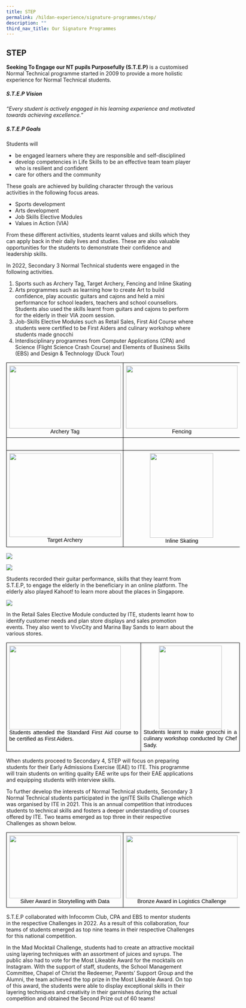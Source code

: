```yaml
---
title: STEP
permalink: /hildan-experience/signature-programmes/step/
description: ""
third_nav_title: Our Signature Programmes
---
```

STEP
----
<style> { margin:0;} </style>
**Seeking To Engage our NT pupils Purposefully (S.T.E.P)** is a customised Normal Technical programme started in 2009 to provide a more holistic experience for Normal Technical students.
<p></p>

##### S.T.E.P Vision

<style> { margin:0;} </style>
 *“Every student is actively engaged in his learning experience and motivated towards achieving excellence.”*

##### S.T.E.P Goals

<style> { margin:0;} </style>
Students will
*   be engaged learners where they are responsible and self-disciplined
*   develop competencies in Life Skills to be an effective team team player who is resilient and confident
*   care for others and the community
<p></p>

<style> { margin:0;} </style>
These goals are achieved by building character through the various activities in the following focus areas.
*   Sports development
*   Arts development
*   Job Skills Elective Modules
*   Values in Action (VIA)
<p></p>

<style> { margin:0;} </style>
From these different activities, students learnt values and skills which they can apply back in their daily lives and studies. These are also valuable opportunities for the students to demonstrate their confidence and leadership skills.
<p></p>

<style> { margin:0;} </style>
In 2022, Secondary 3 Normal Technical students were engaged in the following activities.
1. Sports such as Archery Tag, Target Archery, Fencing and Inline Skating&nbsp;
2. Arts programmes such as learning how to create Art to build confidence, play acoustic guitars and cajons and held a mini performance for school leaders, teachers and school counsellors. Students also used the skills learnt from guitars and cajons to perform for the elderly in their VIA zoom session.
3. Job-Skills Elective Modules such as Retail Sales, First Aid Course where students were certified to be First Aiders and culinary workshop where students made gnocchi
4. Interdisciplinary programmes from Computer Applications (CPA) and Science (Flight Science Crash Course) and Elements of Business Skills (EBS) and Design &amp; Technology (Duck Tour)

<table style="border:none;border-collapse:collapse;table-layout:fixed;width:468pt"><colgroup><col><col></colgroup><tbody><tr style="height:0pt"><td style="border-left:solid #000000 1pt;border-right:solid #000000 1pt;border-bottom:solid #000000 1pt;border-top:solid #000000 1pt;vertical-align:top;padding:5pt 5pt 5pt 5pt;overflow:hidden;overflow-wrap:break-word;"><p dir="ltr" style="line-height:1.2;margin-top:0pt;margin-bottom:0pt;"><span style="font-size:11pt;font-family:Arial;color:#437f24;background-color:transparent;font-weight:400;font-style:normal;font-variant:normal;text-decoration:none;vertical-align:baseline;white-space:pre;white-space:pre-wrap;"><span style="border:none;display:inline-block;overflow:hidden;width:298px;height:168px;"><img src="https://lh4.googleusercontent.com/lW5bbGd4-mDTtnyvM1yoAg-mpEQXTLWfN-yhtSQ025LZSAWuvQCVfav2ASYQhzbNbC3BRdPX6A8cTOt-Utzymt-dfIyMcapHqf_iBWp5rnFr_SoH5d1BPoVRGN_pWtAbsh0SItaAqHD5dq5jaTDfC-08pzWjOvYle6wUYyNWTaEa_y_RYtuBx7Rt1uzV2JB-" width="298" height="168" style="margin-left:0px;margin-top:0px;"></span></span></p><p dir="ltr" style="line-height:1.2;text-align: center;margin-top:0pt;margin-bottom:0pt;"><span style="font-size:11pt;font-family:Arial;color:#000000;background-color:transparent;font-weight:400;font-style:normal;font-variant:normal;text-decoration:none;vertical-align:baseline;white-space:pre;white-space:pre-wrap;">Archery Tag</span></p></td><td style="border-left:solid #000000 1pt;border-right:solid #000000 1pt;border-bottom:solid #000000 1pt;border-top:solid #000000 1pt;vertical-align:top;padding:5pt 5pt 5pt 5pt;overflow:hidden;overflow-wrap:break-word;"><p dir="ltr" style="line-height:1.2;margin-top:0pt;margin-bottom:0pt;"><span style="font-size:11pt;font-family:Arial;color:#437f24;background-color:transparent;font-weight:400;font-style:normal;font-variant:normal;text-decoration:none;vertical-align:baseline;white-space:pre;white-space:pre-wrap;"><span style="border:none;display:inline-block;overflow:hidden;width:298px;height:168px;"><img src="https://lh5.googleusercontent.com/pb8hnBowBBMmIJ49qNAZZI_BUL-o3eitnuoRT2LIgZXHGO8wB8rS3N_8Z_kpY_nCy5AYhPoHKkf7CEvJI7LCbdAeHB3ovjy6g_hPeawIeh2nhOb8jUIdNYkXpGbSZHC9gEFYkvn0gzRbFsCBpmLNZ_e5Oky-Vj9cQLsOzPtbXm5soovpx8psW6UjVFD8umQB" width="298" height="168" style="margin-left:0px;margin-top:0px;"></span></span></p><p dir="ltr" style="line-height:1.2;text-align: center;margin-top:0pt;margin-bottom:0pt;"><span style="font-size:11pt;font-family:Arial;color:#000000;background-color:transparent;font-weight:400;font-style:normal;font-variant:normal;text-decoration:none;vertical-align:baseline;white-space:pre;white-space:pre-wrap;">Fencing</span></p></td></tr><tr style="height:0pt"><td style="border-left:solid #000000 1pt;border-right:solid #000000 1pt;border-bottom:solid #000000 1pt;border-top:solid #000000 1pt;vertical-align:top;padding:5pt 5pt 5pt 5pt;overflow:hidden;overflow-wrap:break-word;"><br></td><td style="border-left:solid #000000 1pt;border-right:solid #000000 1pt;border-bottom:solid #000000 1pt;border-top:solid #000000 1pt;vertical-align:top;padding:5pt 5pt 5pt 5pt;overflow:hidden;overflow-wrap:break-word;"><br></td></tr><tr style="height:0pt"><td style="border-left:solid #000000 1pt;border-right:solid #000000 1pt;border-bottom:solid #000000 1pt;border-top:solid #000000 1pt;vertical-align:top;padding:5pt 5pt 5pt 5pt;overflow:hidden;overflow-wrap:break-word;"><p dir="ltr" style="line-height:1.2;margin-top:0pt;margin-bottom:0pt;"><span style="font-size:11pt;font-family:Arial;color:#437f24;background-color:transparent;font-weight:400;font-style:normal;font-variant:normal;text-decoration:none;vertical-align:baseline;white-space:pre;white-space:pre-wrap;"><span style="border:none;display:inline-block;overflow:hidden;width:298px;height:224px;"><img src="https://lh5.googleusercontent.com/l1Rd8tW9__ragRNNx47H21s2k78I6kadf-S914_5x_XL1FawP1EiefrBS8Gwmlm-TH3UWekxy-ch5_KOzNcOFTXVSYTfroOQri7qMKF1DhCedwZuIhqzx9u9CRPAz0gbHSQZparpfpyDUrXhQXFiRS3o_3pkNWYVxJZroTCU37-xaoQgVGL9P5B407vSys0_" width="298" height="224" style="margin-left:0px;margin-top:0px;"></span></span></p><p dir="ltr" style="line-height:1.2;text-align: center;margin-top:0pt;margin-bottom:0pt;"><span style="font-size:11pt;font-family:Arial;color:#000000;background-color:transparent;font-weight:400;font-style:normal;font-variant:normal;text-decoration:none;vertical-align:baseline;white-space:pre;white-space:pre-wrap;">Target Archery</span></p></td><td style="border-left:solid #000000 1pt;border-right:solid #000000 1pt;border-bottom:solid #000000 1pt;border-top:solid #000000 1pt;vertical-align:top;padding:5pt 5pt 5pt 5pt;overflow:hidden;overflow-wrap:break-word;"><p dir="ltr" style="line-height:1.2;text-align: center;margin-top:0pt;margin-bottom:0pt;"><span style="font-size:11pt;font-family:Arial;color:#437f24;background-color:transparent;font-weight:400;font-style:normal;font-variant:normal;text-decoration:none;vertical-align:baseline;white-space:pre;white-space:pre-wrap;"><span style="border:none;display:inline-block;overflow:hidden;width:169px;height:226px;"><img src="https://lh3.googleusercontent.com/9feMiVaj0Ejm63_k5WfTc6-Z6xqbFI5_giSJyCrVwQ7KyTnqRAUEKTpXbUrUmitpeB1efQiigYDPSqv1P6M8oGD-BKSe3GmvZRwtUrlLNacHK7-zpzFfo2hteXWnu3rgo9XlHH0Gx7C5a_ogkn-VynrdMV-ZGNSDzjCBrhen6K6JSPxnpfNyIppknGbDEQJM" width="169" height="226" style="margin-left:0px;margin-top:0px;"></span></span></p><p dir="ltr" style="line-height:1.2;text-align: center;margin-top:0pt;margin-bottom:0pt;"><span style="font-size:11pt;font-family:Arial;color:#000000;background-color:transparent;font-weight:400;font-style:normal;font-variant:normal;text-decoration:none;vertical-align:baseline;white-space:pre;white-space:pre-wrap;">Inline Skating</span></p></td></tr></tbody></table>

![](https://lh6.googleusercontent.com/zeC1nd6W8jxknPchK7kXdW2uEiH9tued3IsuIOChichZqYbuJN5OcoqLnsoVF71GTXGUh-exsyeJCh9bww9BLZPte545IIKtfXH9utGuMS8MrSSa4bq7W91OwgGmfQesXse6-p4weH85UFSjxlj-Bvr-iqyrWAg7vCpt0gj1olel_Kx9yg59Dvyix18N_sEw)

![](https://lh6.googleusercontent.com/M0yhAQPHmMBsQZ7syZx1zPG7560XYa5-dwT6bD0s9q0pVz2e1dOb8zHMeslEUwmHCu4Adqs9u5z8J5BXQaQSVmZPH9PFblj4yrko2Qvtey_0afVkZCcY1Tn0NhSORTUJCUlas5vU3kNPYR3uB29-Lc82CC8Op8tiGk0brQRdSPaiMXIi62fUdsGLZH1tJwT1)
<p></p>

<style> { margin:0;} </style>
Students recorded their guitar performance, skills that they learnt from S.T.E.P, to engage the elderly in the beneficiary in an online platform. The elderly also played Kahoot! to learn more about the places in Singapore.
<p></p>

![](https://lh6.googleusercontent.com/rXg-YL6P6Jg1MdMmwWJWWG9ly3uxf4iT-f0nq4-QV6J0OV2djkz8fUZI11dV6uNV8LSNP4_50S7muHtNC0rN99NhALWGTnuMgZG7WixWeDnr4RC3W3YBSl65PAlOaLpNWULzOTeBEgyozA7_l3hG7gFbkwHFO-ElNRr7sEpe-dXVyLSjD8WV2pjWR4msre-L)

<style> { margin:0;} </style>
In the Retail Sales Elective Module conducted by ITE, students learnt how to identify customer needs and plan store displays and sales promotion events. They also went to VivoCity and Marina Bay Sands to learn about the various stores.

<table style="border:none;border-collapse:collapse;table-layout:fixed;width:468pt"><colgroup><col><col></colgroup><tbody><tr style="height:0pt"><td style="border-left:solid #000000 1pt;border-right:solid #000000 1pt;border-bottom:solid #000000 1pt;border-top:solid #000000 1pt;vertical-align:top;padding:5pt 5pt 5pt 5pt;overflow:hidden;overflow-wrap:break-word;"><p dir="ltr" style="line-height:1.2;margin-top:0pt;margin-bottom:0pt;"><span style="font-size:11pt;font-family:Arial;color:#437f24;background-color:transparent;font-weight:400;font-style:normal;font-variant:normal;text-decoration:none;vertical-align:baseline;white-space:pre;white-space:pre-wrap;"><span style="border:none;display:inline-block;overflow:hidden;width:298px;height:224px;"><img src="https://lh4.googleusercontent.com/tPmWT1yLXpAa8nn0FLbpu3QN5OzzEiINI7Z2JzgCBBnvz24C6mc56gk_gxpldaN9e2DrAEAakGYiDm9TOCb0zPxU7hV8ldD9EadBePz1e8MifZYtBsfVscbnkPlIMoqULXYadzquxxUt88xrAsi8099GRMJz1x_vm_ijQVU5bpszW1q0xVhAELcMu0nrebiB" width="298" height="224" style="margin-left:0px;margin-top:0px;"></span></span></p><p dir="ltr" style="line-height:1.2;text-align: justify;margin-top:0pt;margin-bottom:0pt;"><span style="font-size:11pt;font-family:Arial;color:#000000;background-color:transparent;font-weight:400;font-style:normal;font-variant:normal;text-decoration:none;vertical-align:baseline;white-space:pre;white-space:pre-wrap;">Students attended the Standard First Aid course to be certified as First Aiders.</span></p></td><td style="border-left:solid #000000 1pt;border-right:solid #000000 1pt;border-bottom:solid #000000 1pt;border-top:solid #000000 1pt;vertical-align:top;padding:5pt 5pt 5pt 5pt;overflow:hidden;overflow-wrap:break-word;"><p dir="ltr" style="line-height:1.2;text-align: center;margin-top:0pt;margin-bottom:0pt;"><span style="font-size:11pt;font-family:Arial;color:#437f24;background-color:transparent;font-weight:400;font-style:normal;font-variant:normal;text-decoration:none;vertical-align:baseline;white-space:pre;white-space:pre-wrap;"><span style="border:none;display:inline-block;overflow:hidden;width:168px;height:223px;"><img src="https://lh6.googleusercontent.com/Qnt3ikkaB48zvPNe_22pWgdwzKRR5-atnXSqDdjYQGjNELvjpj0-xlt37R5nUAXEE-myF3uJqnp6RBbTu1PsT3yIZMa8XKXWKWvAOy7DiKrBhbldXeU_2xUWcm2yQF5bdq_No0ljv3hYGiIwOdnGzzRvSKzrEYuyz2MYSUgQdjvWpEaHrnGBlhFNrrjQ8gqJ" width="168" height="223" style="margin-left:0px;margin-top:0px;"></span></span></p><p dir="ltr" style="line-height:1.2;text-align: justify;margin-top:0pt;margin-bottom:0pt;"><span style="font-size:11pt;font-family:Arial;color:#000000;background-color:transparent;font-weight:400;font-style:normal;font-variant:normal;text-decoration:none;vertical-align:baseline;white-space:pre;white-space:pre-wrap;">Students learnt to make gnocchi in a culinary workshop conducted by Chef Sady.</span></p></td></tr></tbody></table>

<p></p>
<style> { margin:0;} </style>
When students proceed to Secondary 4, STEP will focus on preparing students for their Early Admissions Exercise (EAE) to ITE. This programme will train students on writing quality EAE write ups for their EAE applications and equipping students with interview skills.
<p></p>
<style> { margin:0;} </style>
To further develop the interests of Normal Technical students, Secondary 3 Normal Technical students participated in the ignITE Skills Challenge which was organised by ITE in 2021. This is an annual competition that introduces students to technical skills and fosters a deeper understanding of courses offered by ITE. Two teams emerged as top three in their respective Challenges as shown below.

<table style="border:none;border-collapse:collapse;table-layout:fixed;width:468pt"><colgroup><col><col></colgroup><tbody><tr style="height:0pt"><td style="border-left:solid #000000 1pt;border-right:solid #000000 1pt;border-bottom:solid #000000 1pt;border-top:solid #000000 1pt;vertical-align:top;padding:5pt 5pt 5pt 5pt;overflow:hidden;overflow-wrap:break-word;"><p dir="ltr" style="line-height:1.2;text-align: justify;margin-top:0pt;margin-bottom:0pt;"><span style="font-size:11pt;font-family:Arial;color:#437f24;background-color:transparent;font-weight:400;font-style:normal;font-variant:normal;text-decoration:none;vertical-align:baseline;white-space:pre;white-space:pre-wrap;"><span style="border:none;display:inline-block;overflow:hidden;width:298px;height:168px;"><img src="https://lh4.googleusercontent.com/MzDrywK96Tjtw1Zm5VprFzmUtsac1UMTUTXeEmd0uKpX1RLIWcnPVxuq2zwTdla1U-nIBdPC8o9pAVpjp9d_70YDLN8_0uuFTwjAjwyNID7m9pq68A69YL23z14hSWejHkFlwU2eXIjOpxnYsQdwl9uP1podaZgMVqlnVqwXOo9TQKQGoive5JLB6qVd7t9O" width="298" height="168" style="margin-left:0px;margin-top:0px;"></span></span></p><p dir="ltr" style="line-height:1.2;text-align: center;margin-top:0pt;margin-bottom:0pt;"><span style="font-size:11pt;font-family:Arial;color:#000000;background-color:transparent;font-weight:400;font-style:normal;font-variant:normal;text-decoration:none;vertical-align:baseline;white-space:pre;white-space:pre-wrap;">Silver Award in Storytelling with Data</span></p></td><td style="border-left:solid #000000 1pt;border-right:solid #000000 1pt;border-bottom:solid #000000 1pt;border-top:solid #000000 1pt;vertical-align:top;padding:5pt 5pt 5pt 5pt;overflow:hidden;overflow-wrap:break-word;"><p dir="ltr" style="line-height:1.2;text-align: justify;margin-top:0pt;margin-bottom:0pt;"><span style="font-size:11pt;font-family:Arial;color:#437f24;background-color:transparent;font-weight:400;font-style:normal;font-variant:normal;text-decoration:none;vertical-align:baseline;white-space:pre;white-space:pre-wrap;"><span style="border:none;display:inline-block;overflow:hidden;width:298px;height:168px;"><img src="https://lh5.googleusercontent.com/iXbi85txOEMcLXDM1-xPdMmvztkfNcj91OW90mVzTbdlTB3pwy4J2tMeuEYvtC_ieMTAOWaIOmtRWI9shZwBQGjvs0UKnPBis7RYm9Y_1Pv37cY0njsJJvgYqRgEY5Ex3Mx9f2BD1ph2TPYPSRLCpUtP282iffuqPiUOtNdntPvq8OOq3_xzZS0GDobbS-Vz" width="298" height="168" style="margin-left:0px;margin-top:0px;"></span></span></p><p dir="ltr" style="line-height:1.2;text-align: center;margin-top:0pt;margin-bottom:0pt;"><span style="font-size:11pt;font-family:Arial;color:#000000;background-color:transparent;font-weight:400;font-style:normal;font-variant:normal;text-decoration:none;vertical-align:baseline;white-space:pre;white-space:pre-wrap;">Bronze Award in Logistics Challenge</span></p></td></tr></tbody></table>

<style> { margin:0;} </style>S.T.E.P collaborated with Infocomm Club, CPA and EBS to mentor students in the respective Challenges in 2022. As a result of this collaboration, four teams of students emerged as top nine teams in their respective Challenges for this national competition.
<p></p>
<style> { margin:0;} </style>In the Mad Mocktail Challenge, students had to create an attractive mocktail using layering techniques with an assortment of juices and syrups. The public also had to vote for the Most Likeable Award for the mocktails on Instagram. With the support of staff, students, the School Management Committee, Chapel of Christ the Redeemer, Parents’ Support Group and the Alumni, the team achieved the top prize in the Most Likeable Award. On top of this award, the students were able to display exceptional skills in their layering techniques and creativity in their garnishes during the actual competition and obtained the Second Prize out of 60 teams!
